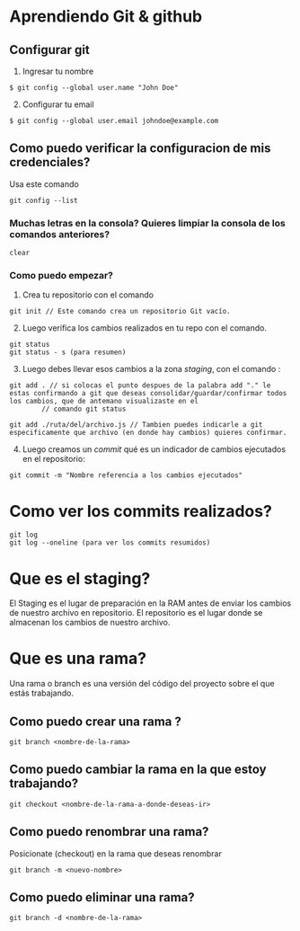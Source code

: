 # Aprendiendo Git & github

## Configurar git

1. Ingresar tu nombre
```
$ git config --global user.name "John Doe"
```
2. Configurar tu email 
```
$ git config --global user.email johndoe@example.com
```

## Como puedo verificar la configuracion de mis credenciales?

Usa este comando
```
git config --list
```

### Muchas letras en la consola? Quieres limpiar la consola de los comandos anteriores?

```
clear
```

### Como puedo empezar?

1. Crea tu repositorio con el comando 
```
git init // Este comando crea un repositorio Git vacío.
```

2. Luego verifica los cambios realizados en tu repo con el comando.

```
git status
git status - s (para resumen) 
```
3. Luego debes llevar esos cambios a la zona *staging*, con el comando :
```
git add . // si colocas el punto despues de la palabra add "." le estas confirmando a git que deseas consolidar/guardar/confirmar todos los cambios, que de antemano visualizaste en el 
        // comando git status

git add ./ruta/del/archivo.js // Tambien puedes indicarle a git especificamente que archivo (en donde hay cambios) quieres confirmar.
```
4. Luego creamos un *commit* qué es un indicador de cambios ejecutados en el repositorio:

```
git commit -m "Nombre referencia a los cambios ejecutados" 
```

# Como ver los commits realizados? 
```
git log
git log --oneline (para ver los commits resumidos) 
```

# Que es el staging?
El Staging es el lugar de preparación en la RAM antes de enviar los cambios de nuestro archivo en repositorio. El repositorio es el lugar donde se almacenan los cambios de nuestro archivo.



# Que es una rama?
Una rama o branch es una versión del código del proyecto sobre el que estás trabajando.

## Como puedo crear una rama ?

```
git branch <nombre-de-la-rama>
```

## Como puedo cambiar la rama en la que estoy trabajando?

```
git checkout <nombre-de-la-rama-a-donde-deseas-ir>
```

## Como puedo renombrar una rama?
Posicionate (checkout) en la rama que deseas renombrar
```
git branch -m <nuevo-nombre>
```

## Como puedo eliminar una rama?

```
git branch -d <nombre-de-la-rama>
```


